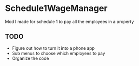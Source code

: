 # Schedule1WageManager
Mod I made for schedule 1 to pay all the employees in a property

## TODO
* Figure out how to turn it into a phone app
* Sub menus to choose which employees to pay
* Organize the code
